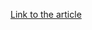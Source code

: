 [Link to the article](https://medium.com/checkmarx-security/who-broke-npm-malicious-packages-flood-leading-to-denial-of-service-77ac707ddbf1)
